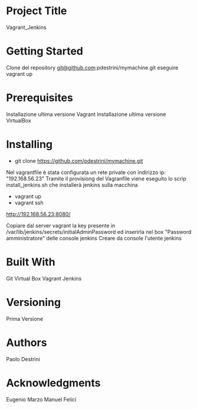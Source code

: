 # Project Title
Vagrant_Jenkins 

# Getting Started
Clone del repository git@github.com:pdestrini/mymachine.git
eseguire vagrant up

# Prerequisites
Installazione ultima versione Vagrant
Installazione ultima versione VirtualBox

# Installing
- git clone https://github.com/pdestrini/mymachine.git

Nel vagrantfile è stata configurata un rete private con indirizzo ip: "192.168.56.23"
Tramite il provisiong del Vagranfile viene eseguito lo scrip install_jenkins.sh che installerà jenkins sulla macchina
- vagrant up
- vagrant ssh

http://192.168.56.23:8080/

Copiare dal server vagrant la key presente in /var/lib/jenkins/secrets/initialAdminPassword ed inserirla nel box "Password amministratore" delle console jenkins
Creare da console l'utente jenkins

# Built With
Git
Virtual Box
Vagrant
Jenkins

# Versioning
Prima Versione

# Authors
Paolo Destrini

# Acknowledgments
Eugenio Marzo
Manuel Felici
